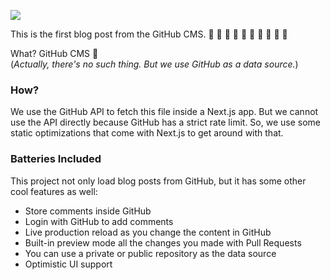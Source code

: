 ![](https://media0.giphy.com/media/xT9IgG50Fb7Mi0prBC/giphy.gif)


This is the first blog post from the GitHub CMS. 🚀 🚀 🚀 🚀 🚀 🚀 🚀 🚀 🚀 🚀 

What? GitHub CMS 🤔
<br/>
(_Actually, there's no such thing. But we use GitHub as a data source._)

### How?

We use the GitHub API to fetch this file inside a Next.js app. But we cannot use the API directly because GitHub has a strict rate limit.
So, we use some static optimizations that come with Next.js to get around with that.

### Batteries Included

This project not only load blog posts from GitHub, but it has some other cool features as well:

* Store comments inside GitHub
* Login with GitHub to add comments
* Live production reload as you change the content in GitHub
* Built-in preview mode all the changes you made with Pull Requests
* You can use a private or public repository as the data source
* Optimistic UI support
